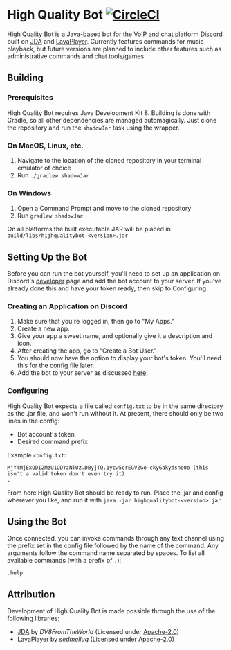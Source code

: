 # High Quality Bot [![CircleCI](https://circleci.com/gh/sasquench/highqualitybot/tree/master.svg?style=svg)](https://circleci.com/gh/sasquench/highqualitybot/tree/master)

High Quality Bot is a Java-based bot for the VoIP and chat platform [Discord](https://discordapp.com) built on [JDA](https://github.com/DV8FromTheWorld/JDA) and [LavaPlayer](https://github.com/sedmelluq/lavaplayer). Currently features commands for music playback, but future versions are planned to include other features such as administrative commands and chat tools/games.

## Building

### Prerequisites

High Quality Bot requires Java Development Kit 8. Building is done with Gradle, so all other dependencies are managed automagically. Just clone the repository and run the `shadowJar` task using the wrapper.

### On MacOS, Linux, etc.

1. Navigate to the location of the cloned repository in your terminal emulator of choice
2. Run `./gradlew shadowJar`

### On Windows

1. Open a Command Prompt and move to the cloned repository
2. Run `gradlew shadowJar`

On all platforms the built executable JAR will be placed in `build/libs/highqualitybot-<version>.jar`

## Setting Up the Bot

Before you can run the bot yourself, you'll need to set up an application on Discord's [developer](https://discordapp.com/developers) page and add the bot account to your server. If you've already done this and have your token ready, then skip to Configuring.

### Creating an Application on Discord

1. Make sure that you're logged in, then go to "My Apps."
2. Create a new app.
2. Give your app a sweet name, and optionally give it a description and icon.
3. After creating the app, go to "Create a Bot User."
4. You should now have the option to display your bot's token. You'll need this for the config file later.
5. Add the bot to your server as discussed [here](https://discordapp.com/developers/docs/topics/oauth2#bots).

### Configuring

High Quality Bot expects a file called `config.txt` to be in the same directory as the .jar file, and won't run without it. At present, there should only be two lines in the config:
* Bot account's token
* Desired command prefix

Example `config.txt`:

```
MjY4MjExODI2MzU1ODYzNTUz.DByjTQ.1ycw5crEGVZGo-ckyGakydsno0o (this isn't a valid token don't even try it)
.
```

From here High Quality Bot should be ready to run. Place the .jar and config wherever you like, and run it with `java -jar highqualitybot-<version>.jar`

## Using the Bot

Once connected, you can invoke commands through any text channel using the prefix set in the config file followed by the name of the command. Any arguments follow the command name separated by spaces. To list all available commands (with a prefix of `.`):
```
.help
```

## Attribution

Development of High Quality Bot is made possible through the use of the following libraries:

* [JDA](https://github.com/DV8FromTheWorld/JDA) by *DV8FromTheWorld* (Licensed under [Apache-2.0](https://apache.org/licenses/LICENSE-2.0))
* [LavaPlayer](https://github.com/sedmelluq/LavaPlayer) by *sedmelluq* (Licensed under [Apache-2.0](https://apache.org/licenses/LICENSE-2.0))

